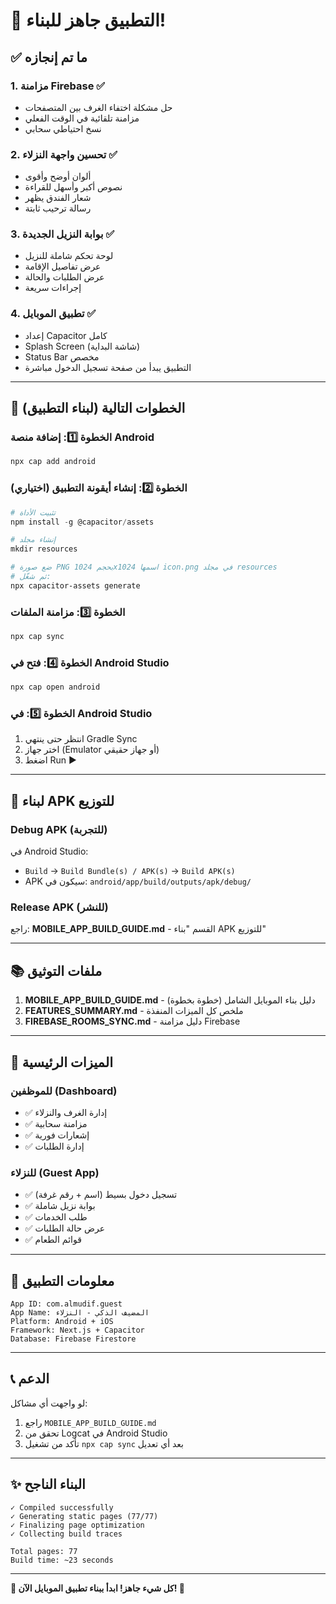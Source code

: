 # 🎉 التطبيق جاهز للبناء! 

## ✅ ما تم إنجازه

### 1. **مزامنة Firebase** ✅
- حل مشكلة اختفاء الغرف بين المتصفحات
- مزامنة تلقائية في الوقت الفعلي
- نسخ احتياطي سحابي

### 2. **تحسين واجهة النزلاء** ✅
- ألوان أوضح وأقوى
- نصوص أكبر وأسهل للقراءة
- شعار الفندق يظهر
- رسالة ترحيب ثابتة

### 3. **بوابة النزيل الجديدة** ✅
- لوحة تحكم شاملة للنزيل
- عرض تفاصيل الإقامة
- عرض الطلبات والحالة
- إجراءات سريعة

### 4. **تطبيق الموبايل** ✅
- إعداد Capacitor كامل
- Splash Screen (شاشة البداية)
- Status Bar مخصص
- التطبيق يبدأ من صفحة تسجيل الدخول مباشرة

---

## 🚀 الخطوات التالية (لبناء التطبيق)

### الخطوة 1️⃣: إضافة منصة Android
```powershell
npx cap add android
```

### الخطوة 2️⃣: إنشاء أيقونة التطبيق (اختياري)
```powershell
# تثبيت الأداة
npm install -g @capacitor/assets

# إنشاء مجلد
mkdir resources

# ضع صورة PNG بحجم 1024x1024 اسمها icon.png في مجلد resources
# ثم شغّل:
npx capacitor-assets generate
```

### الخطوة 3️⃣: مزامنة الملفات
```powershell
npx cap sync
```

### الخطوة 4️⃣: فتح في Android Studio
```powershell
npx cap open android
```

### الخطوة 5️⃣: في Android Studio
1. انتظر حتى ينتهي Gradle Sync
2. اختر جهاز (Emulator أو جهاز حقيقي)
3. اضغط Run ▶️

---

## 📱 لبناء APK للتوزيع

### Debug APK (للتجربة)
في Android Studio:
- `Build` → `Build Bundle(s) / APK(s)` → `Build APK(s)`
- APK سيكون في: `android/app/build/outputs/apk/debug/`

### Release APK (للنشر)
راجع: **MOBILE_APP_BUILD_GUIDE.md** - القسم "بناء APK للتوزيع"

---

## 📚 ملفات التوثيق

1. **MOBILE_APP_BUILD_GUIDE.md** - دليل بناء الموبايل الشامل (خطوة بخطوة)
2. **FEATURES_SUMMARY.md** - ملخص كل الميزات المنفذة
3. **FIREBASE_ROOMS_SYNC.md** - دليل مزامنة Firebase

---

## 🎯 الميزات الرئيسية

### للموظفين (Dashboard)
- ✅ إدارة الغرف والنزلاء
- ✅ مزامنة سحابية
- ✅ إشعارات فورية
- ✅ إدارة الطلبات

### للنزلاء (Guest App)
- ✅ تسجيل دخول بسيط (اسم + رقم غرفة)
- ✅ بوابة نزيل شاملة
- ✅ طلب الخدمات
- ✅ عرض حالة الطلبات
- ✅ قوائم الطعام

---

## 🔧 معلومات التطبيق

```
App ID: com.almudif.guest
App Name: المضيف الذكي - النزلاء
Platform: Android + iOS
Framework: Next.js + Capacitor
Database: Firebase Firestore
```

---

## 📞 الدعم

لو واجهت أي مشاكل:
1. راجع `MOBILE_APP_BUILD_GUIDE.md`
2. تحقق من Logcat في Android Studio
3. تأكد من تشغيل `npx cap sync` بعد أي تعديل

---

## ✨ البناء الناجح

```
✓ Compiled successfully
✓ Generating static pages (77/77)
✓ Finalizing page optimization
✓ Collecting build traces

Total pages: 77
Build time: ~23 seconds
```

---

**🎊 كل شيء جاهز! ابدأ ببناء تطبيق الموبايل الآن! 🚀**

